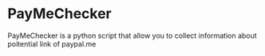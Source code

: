 # PayMeChecker
PayMeChecker is a python script that allow you to collect information about poitential link of paypal.me
